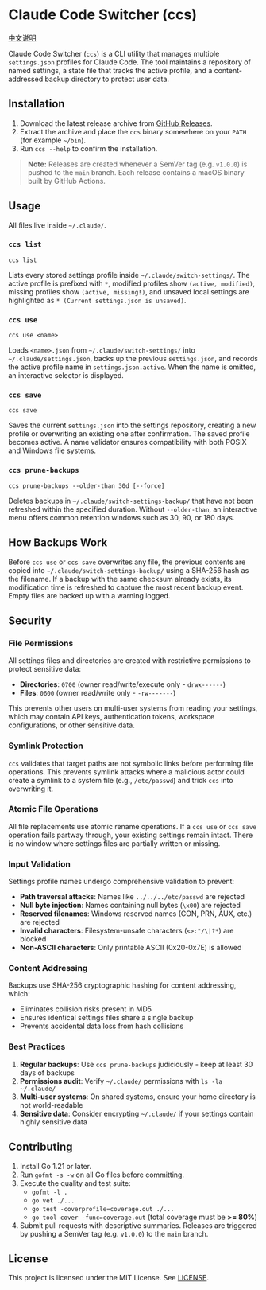 # Claude Code Switcher (ccs)

[中文说明](README.zh-cn.md)

Claude Code Switcher (`ccs`) is a CLI utility that manages multiple `settings.json` profiles for Claude Code. The tool maintains a repository of named settings, a state file that tracks the active profile, and a content-addressed backup directory to protect user data.

## Installation

1. Download the latest release archive from [GitHub Releases](https://github.com/OpenGG/claude-code-switch-settings/releases).
2. Extract the archive and place the `ccs` binary somewhere on your `PATH` (for example `~/bin`).
3. Run `ccs --help` to confirm the installation.

> **Note:** Releases are created whenever a SemVer tag (e.g. `v1.0.0`) is pushed to the `main` branch. Each release contains a macOS binary built by GitHub Actions.

## Usage

All files live inside `~/.claude/`.

### `ccs list`

```
ccs list
```

Lists every stored settings profile inside `~/.claude/switch-settings/`. The active profile is prefixed with `*`, modified profiles show `(active, modified)`, missing profiles show `(active, missing!)`, and unsaved local settings are highlighted as `* (Current settings.json is unsaved)`.

### `ccs use`

```
ccs use <name>
```

Loads `<name>.json` from `~/.claude/switch-settings/` into `~/.claude/settings.json`, backs up the previous `settings.json`, and records the active profile name in `settings.json.active`. When the name is omitted, an interactive selector is displayed.

### `ccs save`

```
ccs save
```

Saves the current `settings.json` into the settings repository, creating a new profile or overwriting an existing one after confirmation. The saved profile becomes active. A name validator ensures compatibility with both POSIX and Windows file systems.

### `ccs prune-backups`

```
ccs prune-backups --older-than 30d [--force]
```

Deletes backups in `~/.claude/switch-settings-backup/` that have not been refreshed within the specified duration. Without `--older-than`, an interactive menu offers common retention windows such as 30, 90, or 180 days.

## How Backups Work

Before `ccs use` or `ccs save` overwrites any file, the previous contents are copied into `~/.claude/switch-settings-backup/` using a SHA-256 hash as the filename. If a backup with the same checksum already exists, its modification time is refreshed to capture the most recent backup event. Empty files are backed up with a warning logged.

## Security

### File Permissions

All settings files and directories are created with restrictive permissions to protect sensitive data:
- **Directories**: `0700` (owner read/write/execute only - `drwx------`)
- **Files**: `0600` (owner read/write only - `-rw-------`)

This prevents other users on multi-user systems from reading your settings, which may contain API keys, authentication tokens, workspace configurations, or other sensitive data.

### Symlink Protection

`ccs` validates that target paths are not symbolic links before performing file operations. This prevents symlink attacks where a malicious actor could create a symlink to a system file (e.g., `/etc/passwd`) and trick `ccs` into overwriting it.

### Atomic File Operations

All file replacements use atomic rename operations. If a `ccs use` or `ccs save` operation fails partway through, your existing settings remain intact. There is no window where settings files are partially written or missing.

### Input Validation

Settings profile names undergo comprehensive validation to prevent:
- **Path traversal attacks**: Names like `../../../etc/passwd` are rejected
- **Null byte injection**: Names containing null bytes (`\x00`) are rejected
- **Reserved filenames**: Windows reserved names (CON, PRN, AUX, etc.) are rejected
- **Invalid characters**: Filesystem-unsafe characters (`<>:"/\|?*`) are blocked
- **Non-ASCII characters**: Only printable ASCII (0x20-0x7E) is allowed

### Content Addressing

Backups use SHA-256 cryptographic hashing for content addressing, which:
- Eliminates collision risks present in MD5
- Ensures identical settings files share a single backup
- Prevents accidental data loss from hash collisions

### Best Practices

1. **Regular backups**: Use `ccs prune-backups` judiciously - keep at least 30 days of backups
2. **Permissions audit**: Verify `~/.claude/` permissions with `ls -la ~/.claude/`
3. **Multi-user systems**: On shared systems, ensure your home directory is not world-readable
4. **Sensitive data**: Consider encrypting `~/.claude/` if your settings contain highly sensitive data

## Contributing

1. Install Go 1.21 or later.
2. Run `gofmt -s -w` on all Go files before committing.
3. Execute the quality and test suite:
   - `gofmt -l .`
   - `go vet ./...`
   - `go test -coverprofile=coverage.out ./...`
   - `go tool cover -func=coverage.out` (total coverage must be **>= 80%**)
4. Submit pull requests with descriptive summaries. Releases are triggered by pushing a SemVer tag (e.g. `v1.0.0`) to the `main` branch.

## License

This project is licensed under the MIT License. See [LICENSE](LICENSE).
